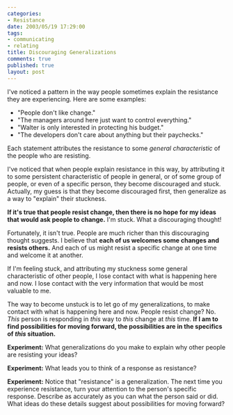 ```yaml
--- 
categories: 
- Resistance
date: 2003/05/19 17:29:00
tags: 
- communicating
- relating
title: Discouraging Generalizations
comments: true
published: true
layout: post
---
```


<p> I've noticed a pattern in the way people sometimes explain the resistance they are experiencing. Here are some examples: </p>
<ul>
<li>"People don't like change."</li>
<li>"The managers around here just want to control everything."</li>
<li>"Walter is only interested in protecting his budget."</li>
<li>"The developers don't care about anything but their paychecks."</li>
</ul>
<p> Each statement attributes the resistance to some <em>general characteristic</em> of the people who are resisting. </p>
<p> I've noticed that when people explain resistance in this way, by attributing it to some persistent characteristic of people in general, or of some group of people, or even of a specific person, they become discouraged and stuck. Actually, my guess is that they become discouraged first, then generalize as a way to "explain" their stuckness. </p>
<p>
<strong>If it's true that people resist change, then there is no hope for my ideas that would ask people to change.</strong> I'm stuck. What a discouraging thought! </p>
<p> Fortunately, it isn't true. People are much richer than this discouraging thought suggests. I believe that <strong>each of us welcomes some changes and resists others.</strong> And each of us might resist a specific change at one time and welcome it at another. </p>
<p> If I'm feeling stuck, and attributing my stuckness some general characteristic of other people, I lose contact with what is happening here and now. I lose contact with the very information that would be most valuable to me. </p>
<p> The way to become unstuck is to let go of my generalizations, to make contact with what is happening here and now. People resist change? No. <em>This</em> person is responding in <em>this</em> way to <em>this</em> change at <em>this</em> time. <strong>If I am to find possibilities for moving forward, the possibilities are in the specifics of <em>this</em> situation.</strong>
</p>
<p>
<strong>Experiment:</strong> What generalizations do you make to explain why other people are resisting your ideas? </p>
<p>
<strong>Experiment:</strong> What leads you to think of a response as resistance? </p>
<p>
<strong>Experiment:</strong> Notice that "resistance" is a generalization. The next time you experience resistance, turn your attention to the person's specific response. Describe as accurately as you can what the person said or did. What ideas do these details suggest about possibilities for moving forward? </p>
